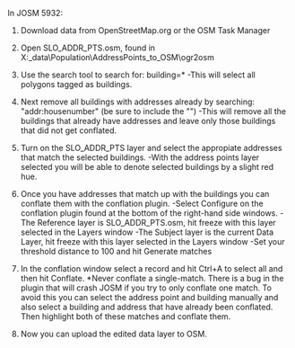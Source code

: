 In JOSM 5932:

1.  Download data from OpenStreetMap.org or the OSM Task Manager

2.  Open SLO_ADDR_PTS.osm, found in X:\_data\Population\AddressPoints_to_OSM\ogr2osm

3.  Use the search tool to search for: building=*
    -This will select all polygons tagged as buildings.

4.  Next remove all buildings with addresses already by searching: "addr:housenumber" (be sure to include the "")
    -This will remove all the buildings that already have addresses and leave only those buildings that did not get conflated.

5.  Turn on the SLO_ADDR_PTS layer and select the appropiate addresses that match the selected buildings.
    -With the address points layer selected you will be able to denote selected buildings by a slight red hue.

6.  Once you have addresses that match up with the buildings you can conflate them with the conflation plugin.
    -Select Configure on the conflation plugin found at the bottom of the right-hand side windows.
    -The Reference layer is SLO_ADDR_PTS.osm, hit freeze with this layer selected in the Layers window
    -The Subject layer is the current Data Layer, hit freeze with this layer selected in the Layers window
    -Set your threshold distance to 100 and hit Generate matches

7.  In the conflation window select a record and hit Ctrl+A to select all and then hit Conflate.
    *Never conflate a single-match.  There is a bug in the plugin that will crash JOSM if you try to only conflate one match.  To avoid this you can select the address point and building manually and also select a building and address that have already been conflated.  Then highlight both of these matches and conflate them.

8.  Now you can upload the edited data layer to OSM.
